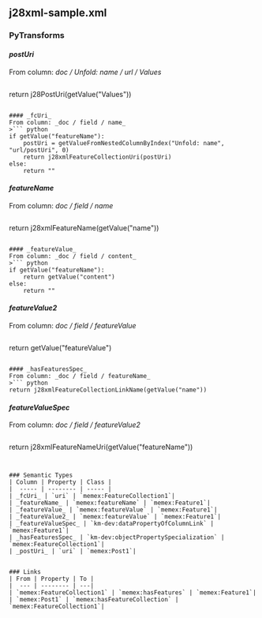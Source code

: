## j28xml-sample.xml

### PyTransforms
#### _postUri_
From column: _doc / Unfold: name / url / Values_
>``` python
return j28PostUri(getValue("Values"))
```

#### _fcUri_
From column: _doc / field / name_
>``` python
if getValue("featureName"):
    postUri = getValueFromNestedColumnByIndex("Unfold: name", "url/postUri", 0)
    return j28xmlFeatureCollectionUri(postUri)
else:
    return ""
```

#### _featureName_
From column: _doc / field / name_
>``` python
return j28xmlFeatureName(getValue("name"))
```

#### _featureValue_
From column: _doc / field / content_
>``` python
if getValue("featureName"):
    return getValue("content")
else:
    return ""
```

#### _featureValue2_
From column: _doc / field / featureValue_
>``` python
return getValue("featureValue")
```

#### _hasFeaturesSpec_
From column: _doc / field / featureName_
>``` python
return j28xmlFeatureCollectionLinkName(getValue("name"))
```

#### _featureValueSpec_
From column: _doc / field / featureValue2_
>``` python
return j28xmlFeatureNameUri(getValue("featureName"))
```


### Semantic Types
| Column | Property | Class |
|  ----- | -------- | ----- |
| _fcUri_ | `uri` | `memex:FeatureCollection1`|
| _featureName_ | `memex:featureName` | `memex:Feature1`|
| _featureValue_ | `memex:featureValue` | `memex:Feature1`|
| _featureValue2_ | `memex:featureValue` | `memex:Feature1`|
| _featureValueSpec_ | `km-dev:dataPropertyOfColumnLink` | `memex:Feature1`|
| _hasFeaturesSpec_ | `km-dev:objectPropertySpecialization` | `memex:FeatureCollection1`|
| _postUri_ | `uri` | `memex:Post1`|


### Links
| From | Property | To |
|  --- | -------- | ---|
| `memex:FeatureCollection1` | `memex:hasFeatures` | `memex:Feature1`|
| `memex:Post1` | `memex:hasFeatureCollection` | `memex:FeatureCollection1`|
